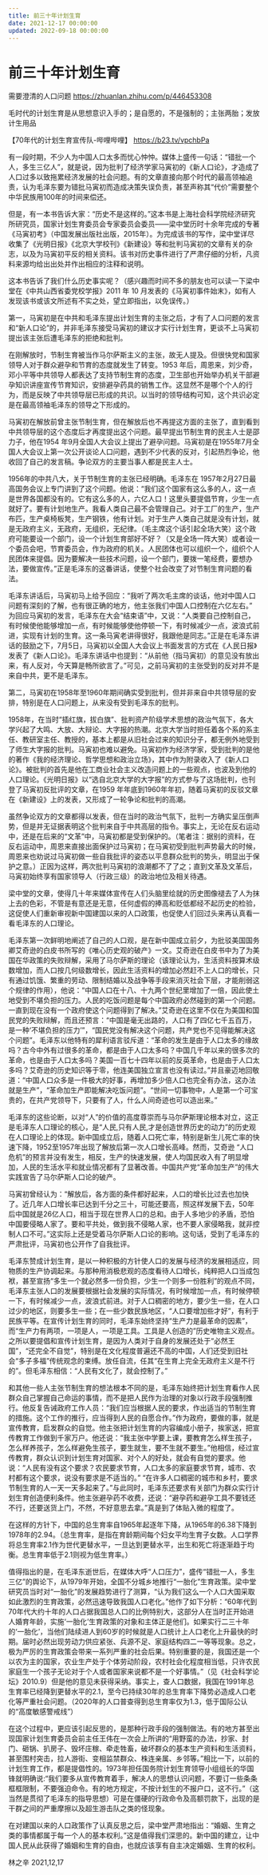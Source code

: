 ```yaml
---
title: 前三十年计划生育
date: 2021-12-17 00:00:00
updated: 2022-09-18 00:00:00
---
```



# 前三十年计划生育







需要澄清的人口问题 https://zhuanlan.zhihu.com/p/446453308

毛时代的计划生育是从思想意识入手的；是自愿的，不是强制的；主张两胎；发放计生用品

【70年代的计划生育宣传队-哔哩哔哩】 https://b23.tv/vpchbPa

有一段时期，不少人为中国人口太多而忧心忡忡。媒体上盛传一句话：“错批一个人，多生三亿人”，就是说，因为批判了经济学家马寅初的《新人口论》，才造成了人口过多以致拖累经济发展的社会问题。有的文章直接向那个时代的最高领袖追责，认为毛泽东要为错批马寅初而造成决策失误负责，甚至声称其“代价”需要整个中华民族用100年的时间来偿还。

但是，有一本书告诉大家：“历史不是这样的。”这本书是上海社会科学院经济研究所研究员，国家计划生育委员会专家委员会委员——梁中堂历时十余年完成的专著《马寅初考》（中国发展出版社出版，2015年）。为完成该书的写作，梁中堂详尽收集了《光明日报》《北京大学校刊》《新建设》等和批判马寅初的文章有关的杂志，以及为马寅初平反的相关资料。该书对历史事件进行了严肃仔细的分析，凡资料来源均给出出处并作出相应的注释和说明。

这本书告诉了我们什么历史事实呢？（感兴趣而时间不多的朋友也可以读一下梁中堂在《中共山西省委党校学报》2011 年 10 月发表的《马寅初事件始末》，如有人发现该书或该文所述有不实之处，望立即指出，以免误传。）

第一，马寅初是在中共和毛泽东提出计划生育的主张之后，才有了人口问题的发言和“新人口论”的，并非毛泽东接受马寅初的建议才实行计划生育，更谈不上马寅初提出该主张后遭毛泽东的拒绝和批判。

在刚解放时，节制生育被当作马尔萨斯主义的主张，故无人提及。但很快党和国家领导人对于群众避孕和节育的态度就发生了转变。1953 年后，周恩来，刘少奇，邓小平等中共领导人都表达了支持节制生育的态度，卫生部也开始举办机关干部避孕知识讲座宣传节育知识，安排避孕药具的销售工作。这显然不是哪个个人的行为，而是反映了中共领导层已形成的共识。以当时的领导结构可知，这个共识必定是在最高领袖毛泽东的领导之下形成的。

马寅初在解放前曾主张节制生育，但在解放后也不再提这方面的主张了，直到看到中共领导层的这个态度后才再度提出这个问题。最早提出节制生育的民主人士是邵力子，他在1954 年9月全国人大会议上提出了避孕问题。马寅初是在1955年7月全国人大会议上第一次公开谈论人口问题，遇到不少代表的反对，引起热烈争论，他收回了自己的发言稿。争论双方的主要当事人都是民主人士。

1956年的中共八大，关于节制生育的主张已经明确。毛泽东在 1957年2月27日最高国务会议上专门讲到了这个问题。他说：“我们这个国家有这么多的人，这一点是世界各国都没有的。它有这么多的人，六亿人口！这里头要提倡节育，少生一点就好了。要有计划地生产。我看人类自己最不会管理自己。对于工厂的生产，生产布匹，生产桌椅板凳，生产钢铁，他有计划。对于生产人类自己就是没有计划，就是无政府主义，无政府，无组织，无纪律。（毛主席这个话引起全场大笑）这个政府可能要设一个部门，设一个计划生育部好不好？（又是全场一阵大笑）或者设一个委员会吧，节育委员会，作为政府的机关。人民团体也可以组织一个，组织个人民团体来提倡。因为要解决一些技术问题，设一个部门，要拨一笔经费，要想办法，要做宣传。”正是毛泽东的这番讲话，使整个社会改变了对节制生育问题的看法。

毛泽东讲话后，马寅初马上给予回应：“我听了两次毛主席的谈话，他对中国人口问题有深刻的了解，也有很正确的地方，他主张我们中国人口控制在六亿左右。” 为回应马寅初的发言，毛泽东在大会“结束语”中，又说：“人类要自己控制自己，有时候使他能够增加一点，有时候能够使他停顿一下，有时候减少一点，波浪式前进，实现有计划的生育。这一条马寅老讲得很好，我跟他是同志。”正是在毛泽东讲话的鼓励之下，7月5日，马寅初以全国人大会议上书面发言的方式在《人民日报》发表了《新人口论》。毛泽东讲话中也提到：“从前他（指马寅初）的意见没有放出来，有人反对，今天算是畅所欲言了。”可见，之前马寅初的主张受到的反对并不是来自中共，更不是毛泽东。

第二，马寅初在1958年至1960年期间确实受到批判，但并非来自中共领导层的安排，特别是在人口问题上，从来没有受到毛泽东的批判。

1958年，在当时“插红旗，拔白旗”、批判资产阶级学术思想的政治气氛下，各大学兴起了大鸣、大放、大辩论、大字报的热潮。北京大学当时担任着各个系的系主任、教研室主任、教授的，基本上都是从旧社会过来的知识分子，都无例外地受到了师生大字报的批判。马寅初也难以避免。马寅初作为经济学家，受到批判的是他的著作《我的经济理论、哲学思想和政治立场》，其中作为附录收入了《新人口论》。被批判的首先是他在工商业社会主义改造问题上的一些观点，也波及到他的人口理论。《光明日报》以“选自北京大学的大字报”的方式参与了这场批判，也刊登了马寅初反批评的文章，在1959 年年底到1960年年初，随着马寅初的反驳文章在《新建设》上的发表，又形成了一轮争论和批判的高潮。

虽然争论双方的文章都得以发表，但在当时的政治气氛下，批判一方确实呈压倒声势，但是并无证据表明这个批判来自于中共高层的指令。事实上，无论在反右运动中，还是在后来的“文革”中，马寅初都是受到保护的。（笔者注：据别的资料，在反右运动中，周恩来直接出面保护过马寅初；在马寅初受到批判声势最大的时候，周恩来也劝说过马寅初做一些自我批评的姿态以平息群众批判的势头，明显出于保护之意。）正因为这样，两次批判马寅初的浪潮都不了了之；直到文革及文革后，马寅初始终享有国家领导人（行政三级）的政治地位及相关待遇。

梁中堂的文章，使得几十年来媒体宣传在人们头脑里绘就的历史图像褪去了人为抹上去的色彩，不管是有意还是无意，任何虚假的捧高和贬低都经不起历史的检验，这促使人们重新审视新中国建国以来的人口政策，也促使人们回过头来再认真看一看毛泽东的人口理论。

毛泽东第一次鲜明地阐述了自己的人口观，是在新中国成立前夕，为批驳美国国务卿艾奇逊的白皮书所写的《唯心历史观的破产》一文。艾奇逊在白皮书中为了为美国在华政策的失败辩解，采用了马尔萨斯的理论（该理论认为，生活资料按算术级数增加，而人口按几何级数增长，因此生活资料的增加必然赶不上人口的增长，只有通过饥饿、繁重的劳动、限制结婚以及战争等手段来消灭社会下层，才能削弱这个规律的作用），他说：“中国人口在十八、十九两个世纪里增加了一倍，因此使土地受到不堪负担的压力。人民的吃饭问题是每个中国政府必然碰到的第一个问题。一直到现在没有一个政府使这个问题得到了解决。”艾奇逊在这里不仅在为美国和国民党的失败辩解，而且还预言：“中国是毫无出路的，人口有了四亿七千五百万，是一种‘不堪负担的压力’”，“国民党没有解决这个问题，共产党也不见得能解决这个问题”。毛泽东以他特有的犀利语言驳斥道：“革命的发生是由于人口太多的缘故吗？古今中外有过很多的革命，都是由于人口太多吗？中国几千年以来的很多次的革命，也是由于人口太多吗？美国一百七十四年以前的反英革命，也是由于人口太多吗？艾奇逊的历史知识等于零，他连美国独立宣言也没有读过。”并且豪迈地回敬道：“中国人口众多是一件极大的好事，再增加多少倍人口也完全有办法，这办法就是生产”，“革命加生产即能解决吃饭问题”。“世间一切事物中，人是第一个可宝贵的，在共产党领导下，只要有了人，什么人间奇迹也可以造出来。”

毛泽东的这些论断，以对“人”的价值的高度尊崇而与马尔萨斯理论根本对立，这正是毛泽东人口理论的核心，是“人民,只有人民,才是创造世界历史的动力”的历史观在人口理论上的体现。新中国成立后，随着人口死亡率，特别是新生儿死亡率的快速下降，1952至1957年出现了解放后第一次人口增长高峰。然而，艾奇逊 “人口危机”的预言并没有发生，相反，生产的快速发展，使人均国民收入有了明显增加，人民的生活水平和就业情况都有了显著改善。中国共产党“革命加生产”的伟大实践宣告了马尔萨斯人口论的破产。

马寅初曾经认为：“解放后，各方面的条件都好起来，人口的增长比过去也加快了。近几年人口增长率已达到千分之三十，可能还要高，照这样发展下去，50年后中国就是26亿人口，相当于现在世界人口的总和。由于人多地少的矛盾，恐怕中国要侵略人家了。要和平共处，做到我不侵略人家，也不要人家侵略我，就非控制人口不可。”这实际上还是受着马尔萨斯人口论的影响。这句话，受到了毛泽东的严肃批评，马寅初也公开作了自我批评。

毛泽东赞成计划生育，是以一种积极的方针使人口的发展与经济的发展相适应，同物质的生产协调起来。与那种用消极悲观的态度看待人口增长，纯粹把人口当成包袱，甚至宣扬“多生一个就必然多一份负担，少生一个则多一份胜利”的观点不同，毛泽东主张人口的发展要根据社会发展的实际情况，有时候增加一点，有时候停顿一下，有时候减少一点，波浪式前进。对于人口稠密的地方，要少生一些，在人口过少的地区，则要多生一些；在一些少数民族地区，“人口要增加些才好”，有利于民族平等。在宣传计划生育的同时，毛泽东始终坚持“生产力是最革命的因素”，而“生产力有两项，一项是人，一项是工具。工具是人创造的”历史唯物主义观点。之所以要提倡和宣传计划生育，是因为人类对于自身的发展还处于“必然王国”，“还完全不自觉”，特别是在文化程度普遍还不高的中国，人们还受到旧社会“多子多福”传统观念的束缚。放任自流，任其“在生育上完全无政府主义是不行的”。但毛泽东相信：“人民有文化了，就会控制了。”

和其他一些人主张节制生育的想法根本不同的是，毛泽东始终把计划生育看作人民群众自己掌握自己命运的事情，而不是把人民作为治理的对象以行政手段强制推行。他反复告诫政府工作人员：“我们应当根据人民的要求，作出适当的节制生育的措施。这个工作的推行，应当得到人民的自愿合作。”作为政府，要做的事，就是宣传教育，启发群众的自觉。他主张把计划生育的内容编成小册子，挨家送，把宣传教育工作做到千家万户。他还说：“我主张中学要上课，要教育怎么样生孩子，怎么样养孩子，怎么样避免生孩子，要生就生，要不生就不要生。”他相信，经过宣传教育，群众认识到计划生育对国家、对个人的好处，就会有自觉的要求。他说：“人民有没有这个要求？农民要求节育，人口太多的家庭要求节育，城市、农村都有这个要求，说没有要求是不适当的。” “在许多人口稠密的城市和乡村，要求节制生育的人一天一天多起来了。”与此同时，毛泽东还要求有关部门为群众实行计划生育创造便利条件。他主张避孕药不收费，还说：“避孕药和避孕工具不要钱还不行，还要送货上门，不然，不好意思去拿。”真是到了体贴入微的程度了。

在这样的方针下，中国的总生育率自1965年起逐年下降，从1965年的6.38下降到1978年的2.94。（总生育率，是指在育龄期间每个妇女平均生育子女数。人口学界将总生育率2.1作为世代更替水平，一旦达到更替水平，出生和死亡将逐渐趋于均衡。总生育率低于2.1则视为低生育率。）

值得指出的是，在毛泽东逝世后，在媒体大呼“人口压力”，盛传“错批一人，多生三亿”的舆论下，从1979年开始，全国不分城乡地推行“一胎化”生育政策。梁中堂研究员当时对“一胎化”的发展趋势进行了测算，“认为我们这么一个人口大国采取如此激烈的生育政策，必然迅速导致我国人口老化。”他作了如下分析：“60年代到70年代大约十年的人口占据我国总人口的比例特别大，这部分人在当时正开始进人婚育年龄，实施‘一胎化’生育政策的对象和主体正是他们。如果实行二三十年的‘一胎化’，当他们陆续进人到60岁的时候就是人口统计上人口老化上升最快的时期。届时必然出现劳动力供应紧张、兵源不足、家庭结构四二一等等现象。总之，极为严厉的生育政策会带来一系列严重的社会后果。特别重要的是，我国还是一个以农为主的国家，农业生产处于个体劳动阶段，农村社会化程度相当低，只许农民家庭生一个孩子无论对于个人或者国家来说都不是一个好事情。”（见《社会科学论坛》2010.9）但是他的意见未获得采纳。事实上，查人口数据，我国在1991年总生育率已经降到更替水平的2.1，至今已持续30年的总生育率下降势必造成人口老化等严重社会问题。（2020年的人口普查得到总生育率仅为1.3，低于国际公认的“高度敏感警戒线”）

在这个过程中，更应该引起反思的，是那种行政手段的强制做法。有的地方甚至出现国家计划生育委员会前主任王伟在一次会上所讲的“用野蛮的办法，抄家、封门、砸锅、扒房子、毁坏庄稼、牵走牲畜，破坏群众的基本生产资料和生活资料，甚至围村突击，拉人游街、变相监禁群众、株连亲属、乡邻等。”相比一下，以前的计划生育工作，都是提倡性的。1973年担任国务院计划生育领导小组组长的华国锋就明确说:“我们要多从宣传教育着手，解决人的思想认识问题，不要订一些条条框框限制，不要强迫命令。有的地方规定，不按计划生的不报户口，这不行。”（这当然是贯彻了毛泽东的指导思想）可是在僵硬的行政命令及高额罚款下，出现的是干群之间的严重摩擦以及超生游击队之类的怪现象。

在对建国以来的人口政策作了认真反思之后，梁中堂严肃地指出：“婚姻、生育之类的事情都属于每一个人的基本权利。”这是值得我们深思的。新中国的建立，让中国人民从此获得了婚姻和生育的自由，也就应该享有自主决定婚姻、生育的权利。

林之辛 2021,12,17


